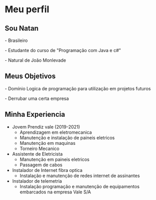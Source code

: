 

# Meu perfil



## Sou Natan



\- Brasileiro

\- Estudante do curso de "Programação com Java e c#"

\- Natural de João Monlevade



## Meus Objetivos



\- Domínio Logica de programação para utilização em projetos futuros

\- Derrubar uma certa empresa

## Minha Experiencia
- Jovem Prendiz vale (2019-2021)
  - Aprendizagem em eletromecanica
  - Manutenção e instalação de paineis eletricos
  - Manutenção em maquinas
  - Torneiro Mecanico
- Assistente de Eletricista
  - Manutenção em paineis eletricos
  - Passagem de cabos
- Instalador de Internet fibra optica
  - Instalação e manutenção de redes internet de assinantes
- Instalador de telemetria
  - Instalação programação e manutenção de equipamentos embarcados na empresa Vale S/A

